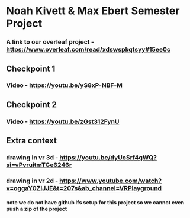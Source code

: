 # Noah Kivett & Max Ebert Semester Project


### A link to our overleaf project - https://www.overleaf.com/read/xdswspkqtsyy#15ee0c

## Checkpoint 1

### Video - https://youtu.be/yS8xP-NBF-M

## Checkpoint 2

### Video - https://youtu.be/zGst312FynU

## Extra context

### drawing in vr 3d - https://youtu.be/dyUoSrf4gWQ?si=vPvruitmTGe6246r

### drawing in vr 2d - https://www.youtube.com/watch?v=oggaY0ZlJJE&t=207s&ab_channel=VRPlayground

#### note we do not have github lfs setup for this project so we cannot even push a zip of the project
